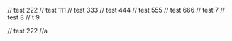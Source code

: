 // test 222
// test 111
// test 333
// test 444
// test 555
// test 666
// test 7
// test 8
// t 9

// test 222
//a


